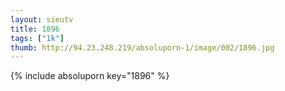 ```yaml
--- 
layout: sieutv
title: 1896
tags: ["1k"]
thumb: http://94.23.248.219/absoluporn-1/image/002/1896.jpg
---
```

{% include absoluporn key="1896" %} 
